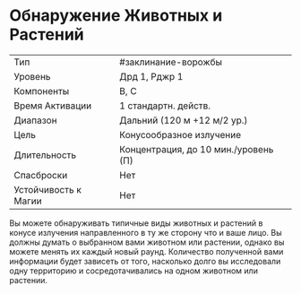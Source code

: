 # Обнаружение Животных и Растений

|                      |                                      |
| -------------------- | ------------------------------------ |
| Тип                  | #заклинание-ворожбы                               |
| Уровень              | Дрд 1, Рджр 1                        |
| Компоненты           | В, С                                 |
| Время Активации      | 1 стандартн. действ.                 |
| Диапазон             | Дальний (120 м +12 м/2 ур.)          |
| Цель                 | Конусообразное излучение             |
| Длительность         | Концентрация, до 10 мин./уровень (П) |
| Спасброски           | Нет                                  |
| Устойчивость к Магии | Нет                                  |

Вы можете обнаруживать типичные  виды животных и растений в конусе излучения направленного в ту же сторону  что и ваше лицо. Вы должны думать о  выбранном вами животном или растении, однако вы можете менять их каждый новый раунд. Количество полученной вами информации будет зависеть от  того, насколько долго вы исследовали  одну территорию и сосредотачивались  на одном животном или растении.